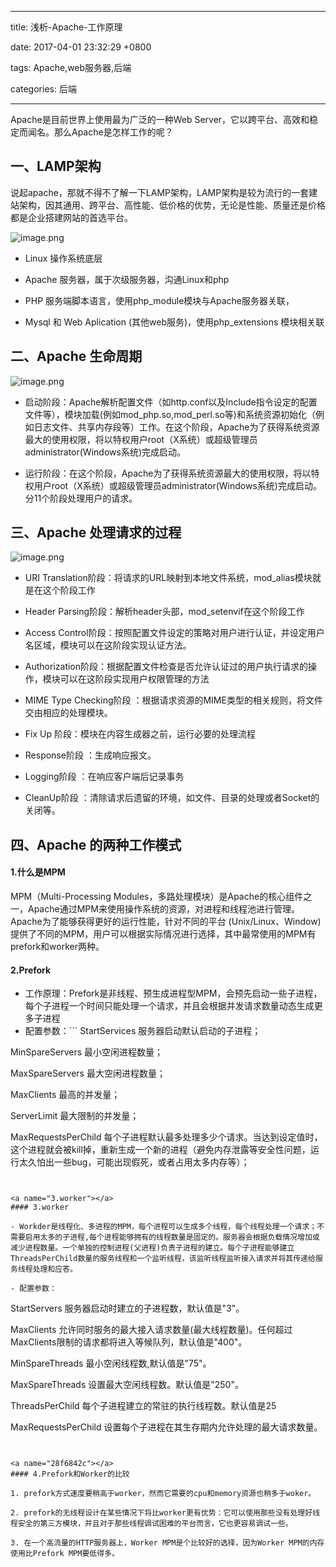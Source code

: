 
---

title: 浅析-Apache-工作原理

date: 2017-04-01 23:32:29 +0800

tags: Apache,web服务器,后端

categories: 后端

---

Apache是目前世界上使用最为广泛的一种Web Server，它以跨平台、高效和稳定而闻名。那么Apache是怎样工作的呢？<br /><!-- more -->
<a name="cee624d5"></a>
## 一、LAMP架构

说起apache，那就不得不了解一下LAMP架构，LAMP架构是较为流行的一套建站架构，因其通用、跨平台、高性能、低价格的优势，无论是性能、质量还是价格都是企业搭建网站的首选平台。


![image.png](https://cdn.nlark.com/yuque/0/2019/png/155457/1546754429532-72508dbe-d330-48e7-ac54-7fcc7e46ab8d.png#align=left&display=inline&height=468&name=image.png&originHeight=468&originWidth=731&size=21435&width=731)

- Linux 操作系统底层

- Apache 服务器，属于次级服务器，沟通Linux和php

- PHP 服务端脚本语言，使用php_module模块与Apache服务器关联，

- Mysql 和 Web Aplication (其他web服务)，使用php_extensions 模块相关联


<a name="cf4fd8d6"></a>
## 二、Apache 生命周期


![image.png](https://cdn.nlark.com/yuque/0/2019/png/155457/1546754448409-67737bc7-f0e7-4427-bc45-9fd0cab28236.png#align=left&display=inline&height=479&name=image.png&originHeight=479&originWidth=616&size=47787&width=616)

- 启动阶段：Apache解析配置文件（如http.conf以及Include指令设定的配置文件等），模块加载(例如mod_php.so,mod_perl.so等)和系统资源初始化（例如日志文件、共享内存段等）工作。在这个阶段，Apache为了获得系统资源最大的使用权限，将以特权用户root（X系统）或超级管理员administrator(Windows系统)完成启动。

- 运行阶段：在这个阶段，Apache为了获得系统资源最大的使用权限，将以特权用户root（X系统）或超级管理员administrator(Windows系统)完成启动。分11个阶段处理用户的请求。


<a name="21182817"></a>
## 三、Apache 处理请求的过程


![image.png](https://cdn.nlark.com/yuque/0/2019/png/155457/1546754480021-0b01acc1-2578-45f6-ab4d-b68172ac1164.png#align=left&display=inline&height=332&name=image.png&originHeight=406&originWidth=912&size=42743&width=746)

- URI Translation阶段：将请求的URL映射到本地文件系统，mod_alias模块就是在这个阶段工作

- Header Parsing阶段：解析header头部，mod_setenvif在这个阶段工作

- Access Control阶段：按照配置文件设定的策略对用户进行认证，并设定用户名区域，模块可以在这阶段实现认证方法。

- Authorization阶段：根据配置文件检查是否允许认证过的用户执行请求的操作，模块可以在这阶段实现用户权限管理的方法

- MIME Type Checking阶段 ：根据请求资源的MIME类型的相关规则，将文件交由相应的处理模块。

- Fix Up 阶段：模块在内容生成器之前，运行必要的处理流程

- Response阶段 ：生成响应报文。

- Logging阶段 ：在响应客户端后记录事务

- CleanUp阶段 ：清除请求后遗留的环境，如文件、目录的处理或者Socket的关闭等。


<a name="14d5054c"></a>
## 四、Apache 的两种工作模式

<a name="0b9352f0"></a>
#### 1.什么是MPM

MPM（Multi-Processing Modules，多路处理模块）是Apache的核心组件之一，Apache通过MPM来使用操作系统的资源，对进程和线程池进行管理。Apache为了能够获得更好的运行性能，针对不同的平台 (Unix/Linux、Window)提供了不同的MPM，用户可以根据实际情况进行选择，其中最常使用的MPM有 prefork和worker两种。

<a name="2.Prefork"></a>
#### 2.Prefork

- 工作原理：Prefork是非线程、预生成进程型MPM，会预先启动一些子进程，每个子进程一个时间只能处理一个请求，并且会根据并发请求数量动态生成更多子进程
- 配置参数：```
StartServices    服务器启动默认启动的子进程；

MinSpareServers    最小空闲进程数量；

MaxSpareServers    最大空闲进程数量；

MaxClients     最高的并发量；

ServerLimit    最大限制的并发量；

MaxRequestsPerChild      每个子进程默认最多处理多少个请求。当达到设定值时，这个进程就会被kill掉，重新生成一个新的进程（避免内存泄露等安全性问题，运行太久怕出一些bug，可能出现假死，或者占用太多内存等）；
```


<a name="3.worker"></a>
#### 3.worker

- Workder是线程化、多进程的MPM，每个进程可以生成多个线程，每个线程处理一个请求；不需要启用太多的子进程,每个进程能够拥有的线程数量是固定的。服务器会根据负载情况增加或减少进程数量。一个单独的控制进程(父进程)负责子进程的建立。每个子进程能够建立ThreadsPerChild数量的服务线程和一个监听线程，该监听线程监听接入请求并将其传递给服务线程处理和应答。

- 配置参数：
```
StartServers 服务器启动时建立的子进程数，默认值是"3"。

MaxClients  允许同时服务的最大接入请求数量(最大线程数量)。任何超过MaxClients限制的请求都将进入等候队列，默认值是"400"。

MinSpareThreads 最小空闲线程数,默认值是"75"。

MaxSpareThreads  设置最大空闲线程数。默认值是"250"。

ThreadsPerChild  每个子进程建立的常驻的执行线程数。默认值是25

MaxRequestsPerChild  设置每个子进程在其生存期内允许处理的最大请求数量。
```


<a name="28f6842c"></a>
#### 4.Prefork和Worker的比较

1. prefork方式速度要稍高于worker，然而它需要的cpu和memory资源也稍多于woker。

2. prefork的无线程设计在某些情况下将比worker更有优势：它可以使用那些没有处理好线程安全的第三方模块，并且对于那些线程调试困难的平台而言，它也更容易调试一些。

3. 在一个高流量的HTTP服务器上，Worker MPM是个比较好的选择，因为Worker MPM的内存使用比Prefork MPM要低得多。


